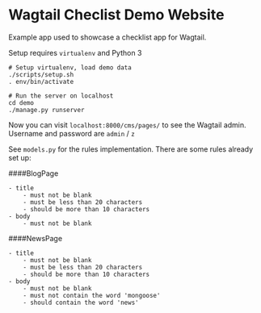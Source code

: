 # Wagtail Checlist Demo Website

Example app used to showcase a checklist app for Wagtail.

Setup requires `virtualenv` and Python 3

```
# Setup virtualenv, load demo data
./scripts/setup.sh
. env/bin/activate

# Run the server on localhost
cd demo
./manage.py runserver
```

Now you can visit `localhost:8000/cms/pages/` to see the Wagtail admin. Username and password are `admin` / `z`

See `models.py` for the rules implementation. There are some rules already set up:

####BlogPage

    - title
        - must not be blank
        - must be less than 20 characters
        - should be more than 10 characters
    - body
        - must not be blank
        
####NewsPage

    - title
        - must not be blank
        - must be less than 20 characters
        - should be more than 10 characters
    - body
        - must not be blank
        - must not contain the word 'mongoose'
        - should contain the word 'news'
